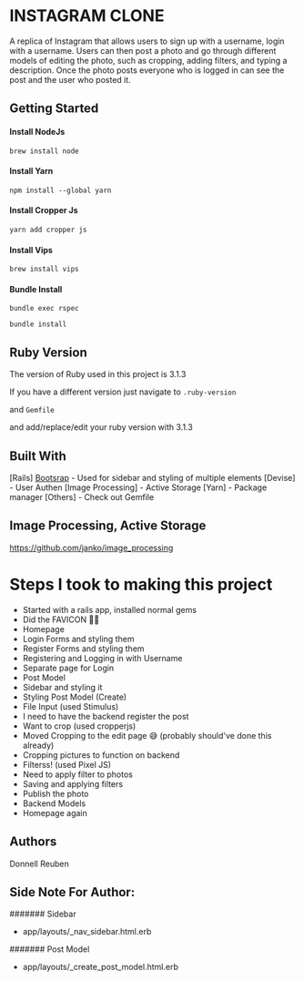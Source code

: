 # INSTAGRAM CLONE 

A replica of Instagram that allows users to sign up with a username, login with a username. Users can then post a photo and go through
different models of editing the photo, such as cropping, adding filters, and typing a description. Once the photo posts everyone who is
logged in can see the post and the user who posted it.


## Getting Started

#### Install NodeJs
``
brew install node
``

#### Install Yarn
``
npm install --global yarn
``

#### Install Cropper Js
``
yarn add cropper js
``

#### Install Vips
``
brew install vips
``

#### Bundle Install
``
bundle exec rspec
``

``
bundle install
``


## Ruby Version
The version of Ruby used in this project is 3.1.3

If you have a different version just navigate to 
``
.ruby-version
``

and
``
Gemfile
``

and add/replace/edit your ruby version with 3.1.3


## Built With
[Rails]
[Bootsrap](https://getbootstrap.com/) - Used for sidebar and styling of multiple elements
[Devise] - User Authen
[Image Processing] - Active Storage
[Yarn] - Package manager
[Others] - Check out Gemfile

## Image Processing, Active Storage 
https://github.com/janko/image_processing

# Steps I took to making this project
- Started with a rails app, installed normal gems
- Did the FAVICON 🙌🏾
- Homepage
- Login Forms and styling them
- Register Forms and styling them
- Registering and Logging in with Username
- Separate page for Login
- Post Model
- Sidebar and styling it
- Styling Post Model (Create)
- File Input (used Stimulus)
- I need to have the backend register the post
- Want to crop (used cropperjs)
- Moved Cropping to the edit page 😅 (probably should've done this already)
- Cropping pictures to function on backend
- Filterss! (used Pixel JS)
- Need to apply filter to photos 
- Saving and applying filters
- Publish the photo 
- Backend Models
- Homepage again



## Authors
Donnell Reuben





## Side Note For Author:

####### Sidebar
- app/layouts/_nav_sidebar.html.erb

####### Post Model
- app/layouts/_create_post_model.html.erb
